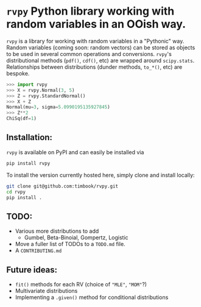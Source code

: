 # `rvpy` Python library working with random variables in an OOish way.

`rvpy` is a library for working with random variables in a "Pythonic" way.
Random variables (coming soon: random vectors) can be stored as objects to be
used in several common operations and conversions. `rvpy`'s distributional
methods (`pdf()`, `cdf()`, etc) are wrapped around `scipy.stats`. Relationships
between distributions (dunder methods, `to_*()`, etc) are bespoke.

```python
>>> import rvpy
>>> X = rvpy.Normal(3, 5)
>>> Z = rvpy.StandardNormal()
>>> X + Z
Normal(mu=3, sigma=5.0990195135927845)
>>> Z**2
ChiSq(df=1)
```

## Installation:
`rvpy` is available on PyPI and can easily be installed via

```bash
pip install rvpy
```
To install the version currently hosted here, simply clone and install locally:

```bash
git clone git@github.com:timbook/rvpy.git
cd rvpy
pip install .
```

## TODO:
* Various more distributions to add
    - Gumbel, Beta-Binoial, Gompertz, Logistic
* Move a fuller list of TODOs to a `TODO.md` file.
* A `CONTRIBUTING.md`

## Future ideas:
* `fit()` methods for each RV (choice of `"MLE"`, `"MOM"`?)
* Multivariate distributions
* Implementing a `.given()` method for conditional distributions
